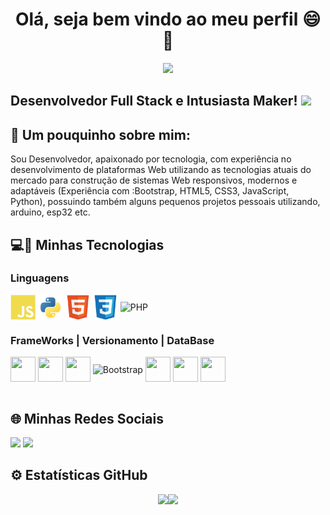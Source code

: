 <h1 align="center">Olá, seja bem vindo ao meu perfil 😄👋</h1>

<p align="center">
  <img src="https://readme-typing-svg.herokuapp.com?duration=6000&color=AC080C&background=FFFFFF00&center=true&vCenter=true&lines=Desenvolvedor+Web;Foco+na+Experi%C3%AAncia+UI%2FUX;Sempre+aprendendo+coisas+novas">
</p>

## Desenvolvedor Full Stack e Intusiasta Maker! <img src="https://media.giphy.com/media/hvRJCLFzcasrR4ia7z/giphy.gif" width="28">

## 👨 Um pouquinho sobre mim:
<div>
  <p>
    Sou Desenvolvedor, apaixonado por tecnologia, com experiência no desenvolvimento de plataformas 
    Web utilizando as tecnologias atuais do mercado para construção de sistemas Web responsivos, 
    modernos e adaptáveis (Experiência com :Bootstrap, HTML5, CSS3, JavaScript, Python), 
    possuindo também alguns pequenos projetos pessoais utilizando, arduino, esp32 etc.
  </p>
</div>

## 💻🚀 Minhas Tecnologias  
  
<div style="display: inline_block">
  <div>
    <h3>Linguagens</h3>
    <img align="center" alt="JavaScript" height="40" width="40" src="https://raw.githubusercontent.com/devicons/devicon/master/icons/javascript/javascript-plain.svg"/> 
    <img align="center" alt="Python" height="40" width="40" src="https://raw.githubusercontent.com/devicons/devicon/master/icons/python/python-original.svg"/>
    <img align="center" alt="HTML" height="40" width="40" src="https://raw.githubusercontent.com/devicons/devicon/master/icons/html5/html5-original.svg"/>
    <img align="center" alt="CSS" height="40" width="40" src="https://raw.githubusercontent.com/devicons/devicon/master/icons/css3/css3-original.svg"/>
    <img align="center" alt="PHP" height="40" width="40" src="https://cdn.jsdelivr.net/gh/devicons/devicon/icons/php/php-plain.svg"/>
  </div>
    <div>
      <h3>FrameWorks | Versionamento | DataBase </h3>
    <img align="center" alt"SASS" height="40" width="40" src="https://img.icons8.com/color/48/000000/sass.png"/>
    <img align="center" alt"React" height="40" width="40" src="https://cdn.jsdelivr.net/gh/devicons/devicon/icons/react/react-original-wordmark.svg"/>
    <img align="center" alt"Django" height="40" width="40" src="https://img.icons8.com/ios-filled/50/26e07f/django.png"/>
    <img align="center" alt="Bootstrap" height="40" width="40" src="https://cdn.jsdelivr.net/gh/devicons/devicon/icons/bootstrap/bootstrap-plain-wordmark.svg" />
    <img align="center" alt"PostgreSQL" height="40" width="40" src="https://img.icons8.com/color/48/000000/postgreesql.png"/>
    <img align="center" alt"GIT"  height="40" width="40" src="https://img.icons8.com/color/48/000000/git.png"/>
    <img align="center" alt"GITHUB" height="40" width="40" src="https://img.icons8.com/ios-glyphs/60/ffffff/github.png"/>

  </div>
  
</div><br>


## 🌐 Minhas Redes Sociais
  
<div> 
  <a href="https://www.instagram.com/devfabricioviana/" target="_blank"><img src="https://img.shields.io/badge/-Instagram-%23E4405F?style=for-the-badge&logo=instagram&logoColor=white" target="_blank"></a>
  <a href="https://www.linkedin.com/in/fabriciosviana" target="_blank"><img src="https://img.shields.io/badge/-LinkedIn-%230077B5?style=for-the-badge&logo=linkedin&logoColor=white" target="_blank"></a> 
</div>

## ⚙️ Estatísticas GitHub

<div align="center">
  <a href="https://github.com/FabriciosViana">
  <img height="170em" src="https://github-readme-stats.vercel.app/api?username=FabriciosViana&show_icons=true&theme=tokyonight&include_all_commits=true&count_private=true"/><img height="170em" width"200" src="https://github-readme-stats.vercel.app/api/top-langs/?username=FabriciosViana&layout=compact&langs_count=7&theme=tokyonight"/>
</div>
  



